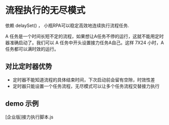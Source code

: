 # 流程执行的无尽模式

依赖  delaySet()  ，   小瓶RPA可以稳定高效地连续执行流程任务.

A 任务是一个时间长短不定的流程，如果想让A任务不停的运行，这就不能用定时器准确启动了。我们可以 A 任务中开头设置接力任务A自己。这样 7X24 小时，A任务都可以满时效的运行。


## 对比定时器优势

- 定时器不能知道流程的具体结束时间，下次启动前会留有空隙，时效性差
- 定时器只能设置一个任务流程，无尽模式可以让多个任务流程交替接力执行


## demo 示例

[企业版]接力执行脚本.js